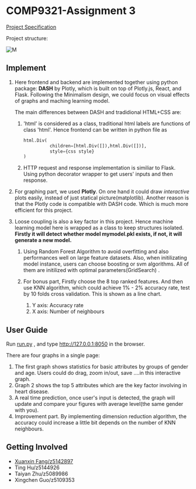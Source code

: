# COMP9321-Assignment 3

[Project Specification](https://github.com/zyjwarlock/CS9321_ASS_Heart_Disease_Analyse-Prediction/blob/master/9321_Group_Project.pdf)

Project structure:

![M](https://ws3.sinaimg.cn/large/006tNc79ly1g224rfckx4j319w0lwmzp.jpg)

## Implement

1. Here frontend and backend are implemented together using python package: **DASH** by Plotly,  which is built on top of Plotly.js, React, and Flask. Following the Minimalism design, we could focus on visual effects of graphs and maching learning model. 

   The main differences between DASH and tradidional HTML+CSS are:

   1. 'html' is considered as a class, traditional html labels are functions of class 'html'. Hence frontend can be written in python file as

      ```python
      html.Div(
      			children=[html.Div([]),html.Div([])],
      			style={css style}
      )
      ```

   2. HTTP request and response implementation is similiar to Flask. Using python decorator wrapper to get users' inputs and then response.

2. For graphing part, we used **Plotly**. On one hand it could draw *interactive* plots easily, instead of  just statical picture(matplotlib). Another reason is that the Plotly code is compatible with DASH code. Which is much more efficient for this project.

3. Loose coupling is also a key factor in this project. Hence machine learning model here is wrapped as a class to keep structures  isolated. **Firstly it will detect whether model mymodel.pkl exists, if not, it will generate a new model.**

   1. Using Random Forest Algorithm to avoid overfitting and also performances well on large feature datasets. Also, when initilizating model instance, users can choose boosting or svm algorithms. All of them are initilized with optimal parameters(GridSearch) .

   2. For bonus part, Firstly choose the 8 top ranked  features. And then use KNN algorithm, which could achieve 1% - 2% accuracy rate, test by 10 folds cross validation. This is shown as a line chart. 

      1. Y axis: Accuracy rate
      2. X axis: Number of neighbours

      

## User Guide

Run [run.py](/var/folders/3x/n1g4t2ln0x70lgxbrcpk9r2c0000gn/T/abnerworks.Typora/625F838D-7B65-4815-A4AD-8F0C3E56E12C/run.py) , and type <http://127.0.0.1:8050> in the browser. 

There are four graphs in a single page:

1.  The first graph shows statistics for basic attributes by groups of gender and age. Users could do drag, zoom in/out, save ….in this interactive graph.
2. Graph 2 shows the top 5 attributes which are the key factor involving in heart disease.
3. A real time prediction, once user's input is detected, the graph will update and compare your figures with average level(the same gender with you).
4. Improvement part. By implementing dimension reduction algorithm, the accuracy could increase a little bit depends on the number of KNN neighbours.



## Getting Involved

- [Xuanxin Fang/z5142897](http://fxx.me)
- Ting Hu/z5144926
- Taiyan Zhu/z5089986
- Xingchen Guo/z5109353


